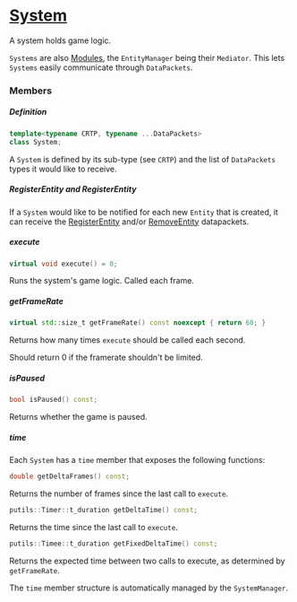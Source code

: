 # [System](System.hpp)

A system holds game logic.

`Systems` are also [Modules](https://github.com/phiste/putils/blob/master/mediator/README.md), the `EntityManager` being their `Mediator`. This lets `Systems` easily communicate through `DataPackets`.

### Members

##### Definition

```cpp
template<typename CRTP, typename ...DataPackets>
class System;
```

A `System` is defined by its sub-type (see `CRTP`) and the list of `DataPackets` types it would like to receive.

##### RegisterEntity and RegisterEntity

If a `System` would like to be notified for each new `Entity` that is created, it can receive the [RegisterEntity](common/packets/RegisterEntity.hpp) and/or [RemoveEntity](common/packets/RemoveEntity.hpp) datapackets.

##### execute

```cpp
virtual void execute() = 0;
```
Runs the system's game logic. Called each frame.

##### getFrameRate

```cpp
virtual std::size_t getFrameRate() const noexcept { return 60; }
```
Returns how many times `execute` should be called each second.

Should return 0 if the framerate shouldn't be limited.

##### isPaused

```cpp
bool isPaused() const;
```

Returns whether the game is paused.

##### time

Each `System` has a `time` member that exposes the following functions:

```cpp
double getDeltaFrames() const;
```
Returns the number of frames since the last call to `execute`.

```cpp
putils::Timer::t_duration getDeltaTime() const;
```
Returns the time since the last call to `execute`.

```cpp
putils::Timee::t_duration getFixedDeltaTime() const;
```
Returns the expected time between two calls to execute, as determined by `getFrameRate`.

The `time` member structure is automatically managed by the `SystemManager`.
